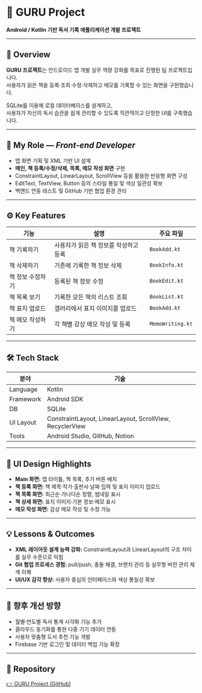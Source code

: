 # 📱 GURU Project  
**Android / Kotlin 기반 독서 기록 애플리케이션 개발 프로젝트**

---

## 📌 Overview  
**GURU 프로젝트**는 안드로이드 앱 개발 실무 역량 강화를 목표로 진행된 팀 프로젝트입니다.  
사용자가 읽은 책을 등록·조회·수정·삭제하고 메모를 기록할 수 있는 화면을 구현했습니다.  

SQLite를 이용해 로컬 데이터베이스를 설계하고,  
사용자가 자신의 독서 습관을 쉽게 관리할 수 있도록 직관적이고 단정한 UI를 구축했습니다.  

---

## 🧩 My Role — *Front-end Developer*  
- 앱 화면 기획 및 XML 기반 UI 설계  
- **메인, 책 등록/수정/삭제, 목록, 메모 작성 화면** 구현  
- ConstraintLayout, LinearLayout, ScrollView 등을 활용한 반응형 화면 구성  
- EditText, TextView, Button 등의 스타일 통일 및 색상 일관성 확보  
- 백엔드 연동 테스트 및 GitHub 기반 협업 환경 관리  

---

## ⚙️ Key Features

| 기능 | 설명 | 주요 파일 |
|------|------|-----------|
| 책 기록하기 | 사용자가 읽은 책 정보를 작성하고 등록 | `BookAdd.kt` |
| 책 삭제하기 | 기존에 기록한 책 정보 삭제 | `BookInfo.kt` |
| 책 정보 수정하기 | 등록된 책 정보 수정 | `BookEdit.kt` |
| 책 목록 보기 | 기록한 모든 책의 리스트 조회 | `BookList.kt` |
| 책 표지 업로드 | 갤러리에서 표지 이미지를 업로드 | `BookAdd.kt` |
| 책 메모 작성하기 | 각 책별 감상 메모 작성 및 등록 | `MemoWriting.kt` |

---

## 🛠 Tech Stack

| 분야 | 기술 |
|------|------|
| Language | Kotlin |
| Framework | Android SDK |
| DB | SQLite |
| UI Layout | ConstraintLayout, LinearLayout, ScrollView, RecyclerView |
| Tools | Android Studio, GitHub, Notion |

---

## 🎨 UI Design Highlights

- **Main 화면:** 앱 타이틀, 책 목록, 추가 버튼 배치  
- **책 등록 화면:** 책 제목·작가·출판사·날짜 입력 및 표지 이미지 업로드  
- **책 목록 화면:** 최근순·가나다순 정렬, 썸네일 표시  
- **책 상세 화면:** 표지 이미지·기본 정보·메모 표시  
- **메모 작성 화면:** 감상 메모 작성 및 수정 가능  

---

## 💡 Lessons & Outcomes

- **XML 레이아웃 설계 능력 강화:** ConstraintLayout과 LinearLayout의 구조 차이를 실무 수준으로 익힘  
- **Git 협업 프로세스 경험:** pull/push, 충돌 해결, 브랜치 관리 등 실무형 버전 관리 체계 이해  
- **UI/UX 감각 향상:** 사용자 중심의 인터페이스와 색상 통일성 확보  

---

## 🚀 향후 개선 방향  
- 월별·연도별 독서 통계 시각화 기능 추가  
- 클라우드 동기화를 통한 다중 기기 데이터 연동  
- 사용자 맞춤형 도서 추천 기능 개발  
- Firebase 기반 로그인 및 데이터 백업 기능 확장  

---

## 🔗 Repository  
[👉 GURU Project (GitHub)](https://github.com/hansole27/GURU-Project)
